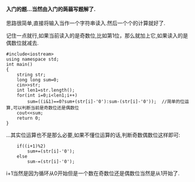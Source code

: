#### 入门的题...当然由入门的蒟蒻写题解了.

思路很简单,直接将输入当作一个字符串读入.然后一个个的计算就好了.

记住一点就行,如果当前读入的是奇数位,比如第1位，那么就加上它,如果读入的是偶数位就减去.

```
#include<iostream>
using namespace std;
int main()
{
	string str;
	long long sum=0;
	cin>>str;
	int len1=str.length();
	for(int i=0;i<len1;i++)
		sum=((i&1)==0?sum+(str[i]-'0'):sum-(str[i]-'0'));  //简单的位运算,可以判断当前是奇数位还是偶数位 
	cout<<sum;
	return 0;
} 
```


...其实位运算也不是那么必要,如果不懂位运算的话,判断奇数偶数位这样即可:

```
	if((i+1)%2)
		sum+=(str[i]-'0');
	else
		sum-=(str[i]-'0');
```


i+1当然是因为循环从0开始但是一个数在奇数位还是偶数位当然是从1开始了.